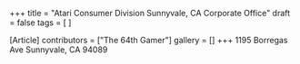 +++
title = "Atari Consumer Division Sunnyvale, CA Corporate Office"
draft = false
tags = [ ]

[Article]
contributors = ["The 64th Gamer"]
gallery = []
+++
1195 Borregas Ave
Sunnyvale, CA 94089